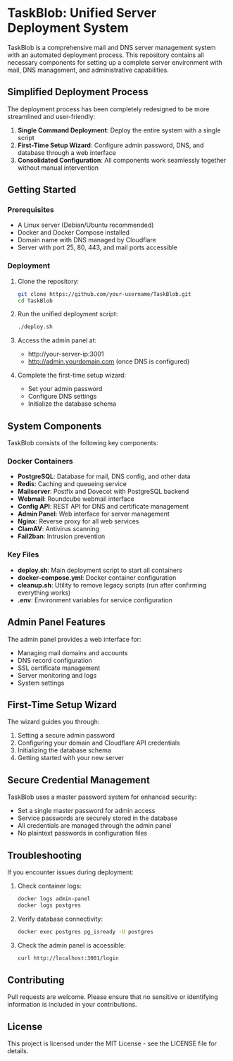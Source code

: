 # TaskBlob: Unified Server Deployment System

TaskBlob is a comprehensive mail and DNS server management system with an automated deployment process. This repository contains all necessary components for setting up a complete server environment with mail, DNS management, and administrative capabilities.

## Simplified Deployment Process

The deployment process has been completely redesigned to be more streamlined and user-friendly:

1. **Single Command Deployment**: Deploy the entire system with a single script
2. **First-Time Setup Wizard**: Configure admin password, DNS, and database through a web interface
3. **Consolidated Configuration**: All components work seamlessly together without manual intervention

## Getting Started

### Prerequisites

- A Linux server (Debian/Ubuntu recommended)
- Docker and Docker Compose installed
- Domain name with DNS managed by Cloudflare
- Server with port 25, 80, 443, and mail ports accessible

### Deployment

1. Clone the repository:
   ```bash
   git clone https://github.com/your-username/TaskBlob.git
   cd TaskBlob
   ```

2. Run the unified deployment script:
   ```bash
   ./deploy.sh
   ```

3. Access the admin panel at:
   - http://your-server-ip:3001
   - http://admin.yourdomain.com (once DNS is configured)

4. Complete the first-time setup wizard:
   - Set your admin password
   - Configure DNS settings
   - Initialize the database schema

## System Components

TaskBlob consists of the following key components:

### Docker Containers

- **PostgreSQL**: Database for mail, DNS config, and other data
- **Redis**: Caching and queueing service
- **Mailserver**: Postfix and Dovecot with PostgreSQL backend
- **Webmail**: Roundcube webmail interface
- **Config API**: REST API for DNS and certificate management
- **Admin Panel**: Web interface for server management
- **Nginx**: Reverse proxy for all web services
- **ClamAV**: Antivirus scanning
- **Fail2ban**: Intrusion prevention

### Key Files

- **deploy.sh**: Main deployment script to start all containers
- **docker-compose.yml**: Docker container configuration
- **cleanup.sh**: Utility to remove legacy scripts (run after confirming everything works)
- **.env**: Environment variables for service configuration

## Admin Panel Features

The admin panel provides a web interface for:

- Managing mail domains and accounts
- DNS record configuration
- SSL certificate management
- Server monitoring and logs
- System settings

## First-Time Setup Wizard

The wizard guides you through:

1. Setting a secure admin password
2. Configuring your domain and Cloudflare API credentials
3. Initializing the database schema
4. Getting started with your new server

## Secure Credential Management

TaskBlob uses a master password system for enhanced security:

- Set a single master password for admin access
- Service passwords are securely stored in the database
- All credentials are managed through the admin panel
- No plaintext passwords in configuration files

## Troubleshooting

If you encounter issues during deployment:

1. Check container logs:
   ```bash
   docker logs admin-panel
   docker logs postgres
   ```

2. Verify database connectivity:
   ```bash
   docker exec postgres pg_isready -U postgres
   ```

3. Check the admin panel is accessible:
   ```bash
   curl http://localhost:3001/login
   ```

## Contributing

Pull requests are welcome. Please ensure that no sensitive or identifying information is included in your contributions.

## License

This project is licensed under the MIT License - see the LICENSE file for details.
